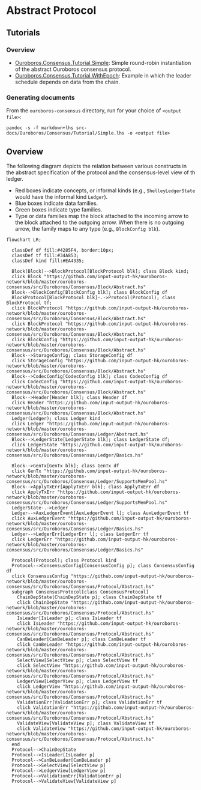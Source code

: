 # Abstract Protocol

## Tutorials

### Overview

- [Ouroboros.Consensus.Tutorial.Simple](../src-docs/Ouroboros/Consensus/Tutorial/Simple.lhs):
  Simple round-robin instantiation of the abstract Ouroboros consensus protocol.
- [Ouroboros.Consensus.Tutorial.WithEpoch](../src-docs/Ouroboros/Consensus/Tutorial/WithEpoch.lhs):
  Example in which the leader schedule depends on data from the chain.

### Generating documents

From the `ouroboros-consensus` directory, run for your choice of `<output
file>`:

    pandoc -s -f markdown+lhs src-docs/Ouroboros/Consensus/Tutorial/Simple.lhs -o <output file>

## Overview

The following diagram depicts the relation between various constructs in the
abstract specification of the protocol and the consensus-level view of th
ledger.
- Red boxes indicate concepts, or informal kinds (e.g., `ShelleyLedgerState`
  would have the informal kind `Ledger`).
- Blue boxes indicate data families.
- Green boxes indicate type families.
- Type or data families map the block attached to the incoming arrow to the
  block attached to the outgoing arrow. When there is no outgoing arrow, the
  family maps to any type (e.g., `BlockConfig blk`).

```mermaid
flowchart LR;

  classDef df fill:#4285F4, border:10px;
  classDef tf fill:#34A853;
  classDef kind fill:#EA4335;

  Block(Block)-->BlockProtocol[BlockProtocol blk]; class Block kind;
  click Block "https://github.com/input-output-hk/ouroboros-network/blob/master/ouroboros-consensus/src/Ouroboros/Consensus/Block/Abstract.hs"
  Block-->BlockConfig[BlockConfig blk]; class BlockConfig df
  BlockProtocol[BlockProtocol blk]-.->Protocol(Protocol); class BlockProtocol tf;
  click BlockProtocol "https://github.com/input-output-hk/ouroboros-network/blob/master/ouroboros-consensus/src/Ouroboros/Consensus/Block/Abstract.hs"
  click BlockProtocol "https://github.com/input-output-hk/ouroboros-network/blob/master/ouroboros-consensus/src/Ouroboros/Consensus/Block/Abstract.hs"
  click BlockConfig "https://github.com/input-output-hk/ouroboros-network/blob/master/ouroboros-consensus/src/Ouroboros/Consensus/Block/Abstract.hs"
  Block-->StorageConfig; class StorageConfig df
  click StorageConfig "https://github.com/input-output-hk/ouroboros-network/blob/master/ouroboros-consensus/src/Ouroboros/Consensus/Block/Abstract.hs"
  Block-->CodecConfig[CodecConfig blk]; class CodecConfig df
  click CodecConfig "https://github.com/input-output-hk/ouroboros-network/blob/master/ouroboros-consensus/src/Ouroboros/Consensus/Block/Abstract.hs"
  Block-->Header[Header blk]; class Header df
  click Header "https://github.com/input-output-hk/ouroboros-network/blob/master/ouroboros-consensus/src/Ouroboros/Consensus/Block/Abstract.hs"
  Ledger(Ledger); class Ledger kind
  click Ledger "https://github.com/input-output-hk/ouroboros-network/blob/master/ouroboros-consensus/src/Ouroboros/Consensus/Ledger/Abstract.hs"
  Block-->LedgerState[LedgerState blk]; class LedgerState df;
  click LedgerState "https://github.com/input-output-hk/ouroboros-network/blob/master/ouroboros-consensus/src/Ouroboros/Consensus/Ledger/Basics.hs"

  Block-->GenTx[GenTx blk]; class GenTx df
  click GenTx "https://github.com/input-output-hk/ouroboros-network/blob/master/ouroboros-consensus/src/Ouroboros/Consensus/Ledger/SupportsMemPool.hs"
  Block-->ApplyTxErr[ApplyTxErr blk]; class ApplyTxErr df
  click ApplyTxErr "https://github.com/input-output-hk/ouroboros-network/blob/master/ouroboros-consensus/src/Ouroboros/Consensus/Ledger/SupportsMemPool.hs"
  LedgerState-.->Ledger
  Ledger-->AuxLedgerEvent[AuxLedgerEvent l]; class AuxLedgerEvent tf
  click AuxLedgerEvent "https://github.com/input-output-hk/ouroboros-network/blob/master/ouroboros-consensus/src/Ouroboros/Consensus/Ledger/Basics.hs"
  Ledger-->LedgerErr[LedgerErr l]; class LedgerErr tf
  click LedgerErr "https://github.com/input-output-hk/ouroboros-network/blob/master/ouroboros-consensus/src/Ouroboros/Consensus/Ledger/Basics.hs"

  Protocol(Protocol); class Protocol kind
  Protocol-->ConsensusConfig[ConsensusConfig p]; class ConsensusConfig df
  click ConsensusConfig "https://github.com/input-output-hk/ouroboros-network/blob/master/ouroboros-consensus/src/Ouroboros/Consensus/Protocol/Abstract.hs"
  subgraph ConsensusProtocol[class ConsensusProtocol]
    ChainDepState[ChainDepState p]; class ChainDepState tf
    click ChainDepState "https://github.com/input-output-hk/ouroboros-network/blob/master/ouroboros-consensus/src/Ouroboros/Consensus/Protocol/Abstract.hs"
    IsLeader[IsLeader p]; class IsLeader tf
    click IsLeader "https://github.com/input-output-hk/ouroboros-network/blob/master/ouroboros-consensus/src/Ouroboros/Consensus/Protocol/Abstract.hs"
    CanBeLeader[CanBeLeader p]; class CanBeLeader tf
    click CanBeLeader "https://github.com/input-output-hk/ouroboros-network/blob/master/ouroboros-consensus/src/Ouroboros/Consensus/Protocol/Abstract.hs"
    SelectView[SelectView p]; class SelectView tf
    click SelectView "https://github.com/input-output-hk/ouroboros-network/blob/master/ouroboros-consensus/src/Ouroboros/Consensus/Protocol/Abstract.hs"
    LedgerView[LedgerView p]; class LedgerView tf
    click LedgerView "https://github.com/input-output-hk/ouroboros-network/blob/master/ouroboros-consensus/src/Ouroboros/Consensus/Protocol/Abstract.hs"
    ValidationErr[ValidationErr p]; class ValidationErr tf
    click ValidationErr "https://github.com/input-output-hk/ouroboros-network/blob/master/ouroboros-consensus/src/Ouroboros/Consensus/Protocol/Abstract.hs"
    ValidateView[ValidateView p]; class ValidateView tf
    click ValidateView "https://github.com/input-output-hk/ouroboros-network/blob/master/ouroboros-consensus/src/Ouroboros/Consensus/Protocol/Abstract.hs"
  end
  Protocol-->ChainDepState
  Protocol-->IsLeader[IsLeader p]
  Protocol-->CanBeLeader[CanBeLeader p]
  Protocol-->SelectView[SelectView p]
  Protocol-->LedgerView[LedgerView p]
  Protocol-->ValidationErr[ValidationErr p]
  Protocol-->ValidateView[ValidateView p]

```
